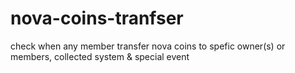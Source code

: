 # nova-coins-tranfser
check when any member transfer nova coins to spefic owner(s) or members, collected system &amp; special event
